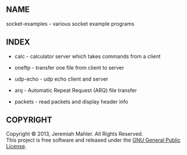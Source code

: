 
NAME
----

socket-examples - various socket example programs

INDEX
-----

 * calc - calculator server which takes commands from a client

 * oneftp - transfer one file from client to server

 * udp-echo - udp echo client and server

 * arq - Automatic Repeat Request (ARQ) file transfer

 * packets - read packets and display header info

COPYRIGHT
---------

Copyright &copy; 2013, Jeremiah Mahler.  All Rights Reserved.<br>
This project is free software and released under
the [GNU General Public License][gpl].

 [gpl]: http://www.gnu.org/licenses/gpl.html

